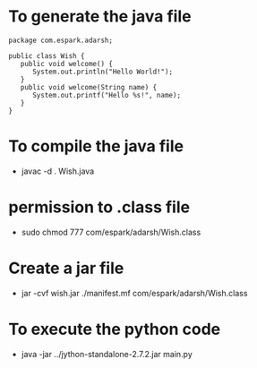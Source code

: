 # To generate the java file 

```
package com.espark.adarsh;

public class Wish {
   public void welcome() {
      System.out.println("Hello World!");
   }
   public void welcome(String name) {
      System.out.printf("Hello %s!", name);
   }
}
```

# To compile the java file 
* javac -d  . Wish.java

# permission to .class file 
* sudo chmod 777 com/espark/adarsh/Wish.class

# Create a jar file 
* jar -cvf wish.jar ./manifest.mf com/espark/adarsh/Wish.class

# To execute the python code  
* java -jar ../jython-standalone-2.7.2.jar  main.py



